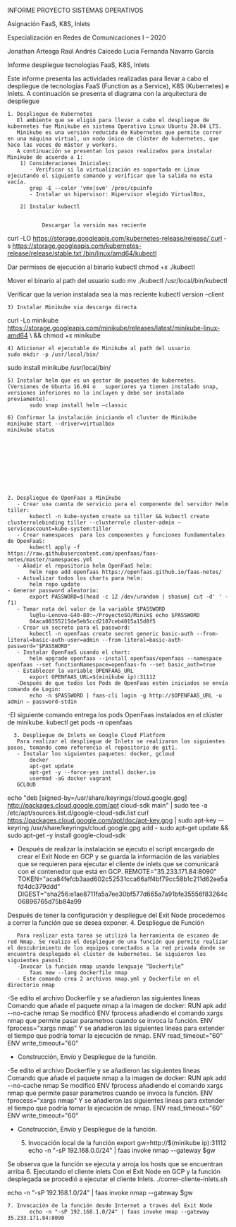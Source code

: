 INFORME PROYECTO SISTEMAS OPERATIVOS



Asignación FaaS, K8S, Inlets




Especialización en Redes de Comunicaciones I – 2020



Jonathan Arteaga
Raúl Andrés Caicedo
Lucia Fernanda Navarro García


Informe despliegue tecnologías FaaS, K8S, Inlets

Este informe presenta las actividades realizadas para llevar a cabo el despliegue de tecnologías FaaS (Function as a Service), K8S (Kubernetes) e Inlets.
A continuación se presenta el diagrama con la arquitectura de despliegue


    1. Despliegue de Kubernetes
       El ambiente que se eligió para llevar a cabo el despliegue de kubernetes fue Minikube en sistema Operativo Linux Ubuntu 20.04 LTS.
       Minikube es una versión reducida de Kubernetes que permite correr en una máquina virtual, un nodo único de clúster de kubernetes, que hace las veces de máster y workers.
       A continuación se presentan los pasos realizados para instalar Minikube de acuerdo a 1:
        1) Consideraciones Iniciales: 
           - Verificar si la virtualización es soportada en Linux ejecutando el siguiente comando y verificar que la salida no esta vacía.
           grep -E --color 'vmx|svm' /proc/cpuinfo
           - Instalar un hipervisor: Hipervisor elegido VirtualBox,
           
        2) Instalar kubectl
           
           
               Descargar la versión mas reciente 
curl -LO https://storage.googleapis.com/kubernetes-release/release/`curl -s https://storage.googleapis.com/kubernetes-release/release/stable.txt`/bin/linux/amd64/kubectl

Dar permisos de ejecución al binario kubectl
chmod +x ./kubectl

Mover el binario al path del usuario
sudo mv ./kubectl /usr/local/bin/kubectl

Verificar que la verion instalada sea la mas reciente
kubectl version –client

 	3) Instalar Minikube via descarga directa

curl -Lo minikube https://storage.googleapis.com/minikube/releases/latest/minikube-linux-amd64 \  && chmod +x minikube

	4) Adicionar el ejecutable de Minikube al path del usuario
	sudo mkdir -p /usr/local/bin/
sudo install minikube /usr/local/bin/

	5) Instalar helm que es un gestor de paquetes de kubernetes. (Versiones de Ubuntu 16.04 o 	superiores ya tienen instalado snap, versiones inferiores no lo incluyen y debe ser instalado 	previamente). 
           sudo snap install helm –classic

	6) Confirmar la instalación iniciando el cluster de Minikube
	minikube start --driver=virtualbox
	minikube status










    2. Despliegue de OpenFaas a Minikube
       - Crear una cuenta de servicio para el componente del servidor Helm tiller:
           kubectl -n kube-system create sa tiller && kubectl create clusterrolebinding tiller --clusterrole cluster-admin –serviceaccount=kube-system:tiller
       - Crear namespaces  para los componentes y funciones fundamentales de OpenFaaS:
           kubectl apply -f https://raw.githubusercontent.com/openfaas/faas-netes/master/namespaces.yml
       - Añadir el repositorio helm OpenFaaS helm: 
           helm repo add openfaas https://openfaas.github.io/faas-netes/
       - Actualizar todos los charts para helm:
           helm repo update
	- Generar password aleatorio:
           export PASSWORD=$(head -c 12 /dev/urandom | shasum| cut -d' ' -f1)
       - Tomar nota del valor de la variable $PASSWORD
           lu@lu-Lenovo-G40-80:~/ProyectoSO/Minik$ echo $PASSWORD
           04aca00355215de5eb5ccd2107ceb4015a15d8f5
       - Crear un secreto para el password:
           kubectl -n openfaas create secret generic basic-auth --from-literal=basic-auth-user=admin --from-literal=basic-auth-password="$PASSWORD"
       - Instalar OpenFaaS usando el chart:
           helm upgrade openfaas --install openfaas/openfaas --namespace openfaas --set functionNamespace=openfaas-fn --set basic_auth=true
       - Establecer la variable OPENFAAS_URL
           export OPENFAAS_URL=$(minikube ip):31112
       -Después de que todos los Pods de OpenFaas estén iniciados se envía comando de Login:
           echo -n $PASSWORD | faas-cli login -g http://$OPENFAAS_URL -u admin — password-stdin
-El siguiente comando entrega los pods OpenFaas instalados en el clúster de minikube.
kubectl get pods -n openfaas




      3. Despliegue de Inlets en Google Cloud Platform
       Para realizar el despliegue de Inlets se realizaron los siguientes pasos, tomando como referencia el repositorio de git1. 
       - Instalar los siguientes paquetes: docker, gcloud
           docker
           apt-get update
           apt-get -y --force-yes install docker.io
           usermod -aG docker vagrant
       GCLOUD 
echo "deb [signed-by=/usr/share/keyrings/cloud.google.gpg] http://packages.cloud.google.com/apt cloud-sdk main" | sudo tee -a /etc/apt/sources.list.d/google-cloud-sdk.list
curl https://packages.cloud.google.com/apt/doc/apt-key.gpg | sudo apt-key --keyring /usr/share/keyrings/cloud.google.gpg add -
sudo apt-get update && sudo apt-get -y install google-cloud-sdk






- Después de realizar la instalación se ejecuto el script encargado de crear el Exit Node en GCP y se guarda la información de las variables que se requieren para ejecutar el cliente de inlets que se comunicará con el contenedor que está en GCP.
REMOTE="35.233.171.84:8090"
TOKEN="aca84fefcb3aad602c52531cca66aff4bf79cc58b1c211d62ee5afd4dc379ddd"
DIGEST="sha256:e1ae8711fa5a7ee30bf577d665a7a91bfe35556f83264c06896765d75b84a99







Después de tener la configuración y despliegue del Exit Node procedemos a correr la función que se desea exponer.
    4. Despliegue de Función

       Para realizar esta tarea se utilizó la herramienta de escaneo de red Nmap. Se realizo el despliegue de una función que permite realizar el descubrimiento de los equipos conectados a la red privada donde se encuentra desplegado el clúster de kubernetes. Se siguieron los siguientes pasos1:
       -Invocar la función nmap usando lenguaje “Dockerfile”
           faas new --lang dockerfile nmap
       - Este comando crea 2 archivos nmap.yml y Dockerfile en el directorio nmap









-Se edito el archivo Dockerfile y se añadieron las siguientes lineas
Comando que añade el paquete nmap a la imagen de docker:
RUN apk add --no-cache nmap 
Se modificó ENV fprocess añadiendo el comando xargs nmap que permite pasar parametros cuando se invoca la función.
ENV fprocess="xargs nmap"
Y se añadieron las siguientes lineas para extender el tiempo que podría tomar la ejecución de nmap.
ENV read_timeout="60" ENV write_timeout="60"
- Construcción, Envío y Despliegue de la función.














-Se edito el archivo Dockerfile y se añadieron las siguientes lineas
Comando que añade el paquete nmap a la imagen de docker:
RUN apk add --no-cache nmap 
Se modificó ENV fprocess añadiendo el comando xargs nmap que permite pasar parametros cuando se invoca la función.
ENV fprocess="xargs nmap"
Y se añadieron las siguientes lineas para extender el tiempo que podría tomar la ejecución de nmap.
ENV read_timeout="60" ENV write_timeout="60"
- Construcción, Envío y Despliegue de la función.










    5. Invocación local de la función
       export gw=http://$(minikube ip):31112
       echo -n "-sP 192.168.0.0/24" | faas invoke nmap --gateway $gw







Se observa que la función se ejecuta y arroja los hosts que se encuentran arriba
    6. Ejecutando el cliente inlets
Con el Exit Node en GCP y la función desplegada se procedió a ejecutar el cliente Inlets.
./correr-cliente-inlets.sh






echo -n "-sP 192.168.1.0/24" | faas invoke nmap --gateway $gw





    7. Invocación de la función desde Internet a través del Exit Node
           echo -n "-sP 192.168.1.0/24" | faas invoke nmap --gateway 35.233.171.84:8090
